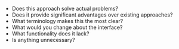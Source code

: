 * Does this approach solve actual problems?
* Does it provide significant advantages over existing approaches?
* What terminology makes this the most clear?
* What would you change about the interface?
* What functionality does it lack?
* Is anything unnecessary?

